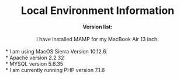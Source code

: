 # <center>Local Environment Information </center>

<center> <B> Version list: </B> </center> <br/>

<center>I have installed MAMP for my MacBook Air 13 inch. </center>
 <br/>
* I am using MacOS Sierra Version 10.12.6. <br/>
* Apache version 2.2.32 <br/>
* MYSQL version 5.6.35<br/>
* I am currently running PHP version 7.1.6


